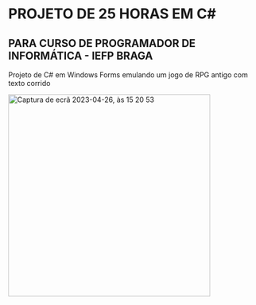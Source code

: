 # PROJETO DE 25 HORAS EM C# 
## PARA CURSO DE PROGRAMADOR DE INFORMÁTICA - IEFP BRAGA

Projeto de C# em Windows Forms emulando um  jogo de RPG antigo com texto corrido

<img width="406" alt="Captura de ecrã 2023-04-26, às 15 20 53" src="https://user-images.githubusercontent.com/91450312/234605600-5a0e3627-a75c-405a-9877-f0830b00d51b.png">


